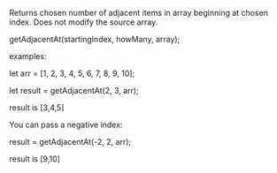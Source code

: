 Returns chosen number of adjacent items in array beginning at chosen index.
Does not modify the source array.

getAdjacentAt(startingIndex, howMany, array);

examples:

let arr = [1, 2, 3, 4, 5, 6, 7, 8, 9, 10];

let result = getAdjacentAt(2, 3, arr);

result is [3,4,5]

You can pass a negative index:

result = getAdjacentAt(-2, 2, arr);

result is [9,10]